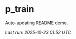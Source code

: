 # p_train

Auto-updating README demo.

<!--START_SECTION:status-->
_Last run: 2025-10-23 01:52 UTC_
<!--END_SECTION:status-->














































































































































































































































































































































































































































































































































































































































































































































































































































































































































































































































































































































































































































































































































































































